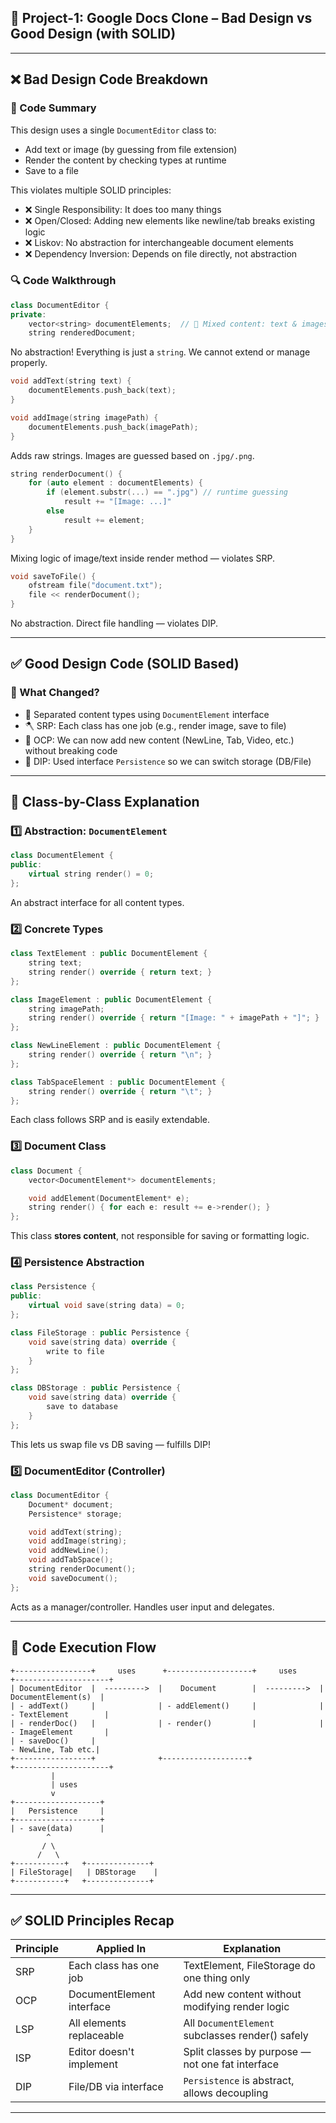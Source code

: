 ## 🌟 Project-1: Google Docs Clone – Bad Design vs Good Design (with SOLID)

---

## ❌ Bad Design Code Breakdown

### 🔧 Code Summary

This design uses a single `DocumentEditor` class to:

* Add text or image (by guessing from file extension)
* Render the content by checking types at runtime
* Save to a file

This violates multiple SOLID principles:

* ❌ Single Responsibility: It does too many things
* ❌ Open/Closed: Adding new elements like newline/tab breaks existing logic
* ❌ Liskov: No abstraction for interchangeable document elements
* ❌ Dependency Inversion: Depends on file directly, not abstraction

### 🔍 Code Walkthrough

```cpp
class DocumentEditor {
private:
    vector<string> documentElements;  // 🧱 Mixed content: text & images
    string renderedDocument;
```

No abstraction! Everything is just a `string`. We cannot extend or manage properly.

```cpp
void addText(string text) {
    documentElements.push_back(text);
}

void addImage(string imagePath) {
    documentElements.push_back(imagePath);
}
```

Adds raw strings. Images are guessed based on `.jpg/.png`.

```cpp
string renderDocument() {
    for (auto element : documentElements) {
        if (element.substr(...) == ".jpg") // runtime guessing
            result += "[Image: ...]"
        else
            result += element;
    }
}
```

Mixing logic of image/text inside render method — violates SRP.

```cpp
void saveToFile() {
    ofstream file("document.txt");
    file << renderDocument();
}
```

No abstraction. Direct file handling — violates DIP.

---

## ✅ Good Design Code (SOLID Based)

### 🎯 What Changed?

* 🧱 Separated content types using `DocumentElement` interface
* 🪓 SRP: Each class has one job (e.g., render image, save to file)
* 🔁 OCP: We can now add new content (NewLine, Tab, Video, etc.) without breaking code
* 🔌 DIP: Used interface `Persistence` so we can switch storage (DB/File)

---

## 🧱 Class-by-Class Explanation

### 1️⃣ Abstraction: `DocumentElement`

```cpp
class DocumentElement {
public:
    virtual string render() = 0;
};
```

An abstract interface for all content types.

### 2️⃣ Concrete Types

```cpp
class TextElement : public DocumentElement {
    string text;
    string render() override { return text; }
};

class ImageElement : public DocumentElement {
    string imagePath;
    string render() override { return "[Image: " + imagePath + "]"; }
};

class NewLineElement : public DocumentElement {
    string render() override { return "\n"; }
};

class TabSpaceElement : public DocumentElement {
    string render() override { return "\t"; }
};
```

Each class follows SRP and is easily extendable.

### 3️⃣ Document Class

```cpp
class Document {
    vector<DocumentElement*> documentElements;

    void addElement(DocumentElement* e);
    string render() { for each e: result += e->render(); }
};
```

This class **stores content**, not responsible for saving or formatting logic.

### 4️⃣ Persistence Abstraction

```cpp
class Persistence {
public:
    virtual void save(string data) = 0;
};

class FileStorage : public Persistence {
    void save(string data) override {
        write to file
    }
};

class DBStorage : public Persistence {
    void save(string data) override {
        save to database
    }
};
```

This lets us swap file vs DB saving — fulfills DIP!

### 5️⃣ DocumentEditor (Controller)

```cpp
class DocumentEditor {
    Document* document;
    Persistence* storage;

    void addText(string);
    void addImage(string);
    void addNewLine();
    void addTabSpace();
    string renderDocument();
    void saveDocument();
};
```

Acts as a manager/controller. Handles user input and delegates.

---

## 🔁 Code Execution Flow

```plaintext
+-----------------+     uses      +-------------------+     uses      +---------------------+
| DocumentEditor  |  --------->  |    Document        |  --------->  | DocumentElement(s)  |
| - addText()     |              | - addElement()     |              | - TextElement        |
| - renderDoc()   |              | - render()         |              | - ImageElement       |
| - saveDoc()     |                                                      - NewLine, Tab etc.|
+-----------------+              +-------------------+                +---------------------+
         |
         | uses
         v
+-------------------+
|   Persistence     |
+-------------------+
| - save(data)      |
        ^
       / \
      /   \
+-----------+   +--------------+
| FileStorage|   | DBStorage    |
+-----------+   +--------------+
```

---

## ✅ SOLID Principles Recap

| Principle | Applied In                | Explanation                                      |
| --------- | ------------------------- | ------------------------------------------------ |
| SRP       | Each class has one job    | TextElement, FileStorage do one thing only       |
| OCP       | DocumentElement interface | Add new content without modifying render logic   |
| LSP       | All elements replaceable  | All `DocumentElement` subclasses render() safely |
| ISP       | Editor doesn't implement  | Split classes by purpose — not one fat interface |
| DIP       | File/DB via interface     | `Persistence` is abstract, allows decoupling     |

---

